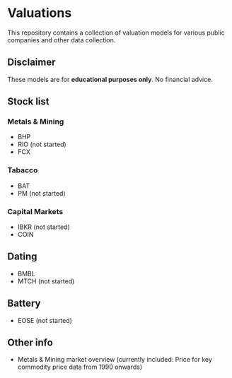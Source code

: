 # Valuations
This repository contains a collection of valuation models for various public companies and other data collection.

## Disclaimer
These models are for **educational purposes only**. No financial advice.

## Stock list

### Metals & Mining
- BHP
- RIO (not started)
- FCX

### Tabacco
- BAT
- PM (not started)

### Capital Markets
- IBKR (not started)
- COIN

## Dating
- BMBL
- MTCH (not started)

## Battery
- EOSE (not started)


## Other info
- Metals & Mining market overview (currently included: Price for key commodity price data from 1990 onwards)
